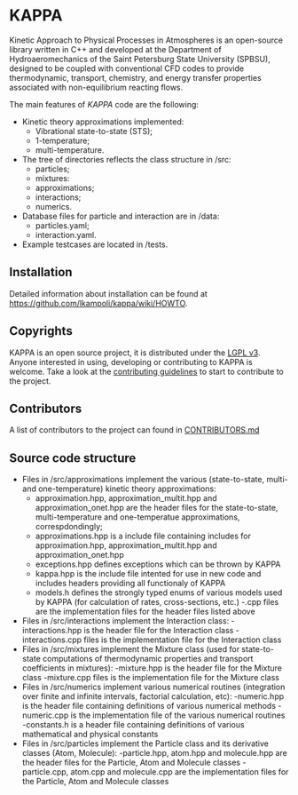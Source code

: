 # KAPPA
Kinetic Approach to Physical Processes in Atmospheres is an open-source library written in C++ and developed at the Department of Hydroaeromechanics of the Saint Petersburg State University (SPBSU), designed to be coupled with conventional CFD codes to provide thermodynamic, transport, chemistry, and energy transfer properties associated with non-equilibrium reacting flows.

The main features of _KAPPA_ code are the following:
* Kinetic theory approximations implemented:
    - Vibrational state-to-state (STS);
    - 1-temperature;
    - multi-temperature.
* The tree of directories reflects the class structure in /src:
    - particles;
    - mixtures:
    - approximations;
    - interactions;
    - numerics.
* Database files for particle and interaction are in /data:
    - particles.yaml;
    - interaction.yaml.
* Example testcases are located in /tests.

## Installation
Detailed information about installation can be found at https://github.com/lkampoli/kappa/wiki/HOWTO.

## Copyrights

KAPPA is an open source project, it is distributed under the [LGPL v3](https://www.gnu.org/licenses/lgpl-3.0.en.html). Anyone interested in using, developing or contributing to KAPPA is welcome. Take a look at the [contributing guidelines](CONTRIBUTING.md) to start to contribute to the project.

## Contributors

A list of contributors to the project can found in [CONTRIBUTORS.md](CONTRIBUTORS.md)

## Source code structure

* Files in /src/approximations implement the various (state-to-state, multi- and one-temperature) kinetic theory approximations:
    - approximation.hpp, approximation_multit.hpp and approximation_onet.hpp are the header files for the state-to-state, multi-temperature and one-temperatue approximations, correspdondingly;
    - approximations.hpp is a include file containing includes for approximation.hpp, approximation_multit.hpp and approximation_onet.hpp
    - exceptions.hpp defines exceptions which can be thrown by KAPPA
    - kappa.hpp is the include file intented for use in new code and includes headers providing all functionaly of KAPPA
    - models.h defines the strongly typed enums of various models used by KAPPA (for calculation of rates, cross-sections, etc.)
    -.cpp files are the implementation files for the header files listed above
* Files in /src/interactions implement the Interaction class:
    -interactions.hpp is the header file for the Interaction class
    -interactions.cpp files is the implementation file for the Interaction class
* Files in /src/mixtures implement the Mixture class (used for state-to-state computations of thermodynamic properties and transport coefficients in mixtures):
    -mixture.hpp is the header file for the Mixture class
    -mixture.cpp files is the implementation file for the Mixture class
* Files in /src/numerics implement various numerical routines (integration over finite and infinite intervals, factorial calculation, etc):
    -numeric.hpp is the header file containing definitions of various numerical methods
    -numeric.cpp is the implementation file of the various numerical routines
    -constants.h is a header file containing definitions of various mathematical and physical constants
* Files in /src/particles implement the Particle class and its derivative classes (Atom, Molecule):
    -particle.hpp, atom.hpp and molecule.hpp are the header files for the Particle, Atom and Molecule classes
    -particle.cpp, atom.cpp and molecule.cpp are the implementation files for the Particle, Atom and Molecule classes
    


